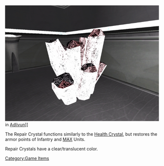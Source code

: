 ![](images/ArmorRepairCrystal.jpg "fig:ArmorRepairCrystal.jpg") in
[Adlivun](Adlivun "wikilink")\]\]

The Repair Crystal functions similarly to the [Health
Crystal](Health_Crystal "wikilink"), but restores the armor points of
Infantry and [MAX](MAX "wikilink") Units.

Repair Crystals have a clear/translucent color.

[Category:Game Items](Category:Game_Items "wikilink")
